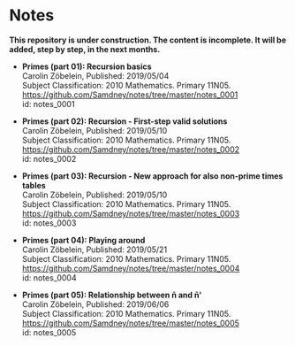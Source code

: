 # Notes

**This repository is under construction. The content is incomplete. It will be added, step by step, in the next months.**    

* **Primes (part 01): Recursion basics**  
Carolin Zöbelein, Published: 2019/05/04  
Subject Classification: 2010 Mathematics. Primary 11N05.  
https://github.com/Samdney/notes/tree/master/notes_0001   
id: notes_0001  

* **Primes (part 02): Recursion - First-step valid solutions**  
Carolin Zöbelein, Published: 2019/05/10  
Subject Classification: 2010 Mathematics. Primary 11N05.  
https://github.com/Samdney/notes/tree/master/notes_0002   
id: notes_0002  

* **Primes (part 03): Recursion - New approach for also non-prime times tables**  
Carolin Zöbelein, Published: 2019/05/10  
Subject Classification: 2010 Mathematics. Primary 11N05.  
https://github.com/Samdney/notes/tree/master/notes_0003   
id: notes_0003  

* **Primes (part 04): Playing around**  
Carolin Zöbelein, Published: 2019/05/21  
Subject Classification: 2010 Mathematics. Primary 11N05.  
https://github.com/Samdney/notes/tree/master/notes_0004   
id: notes_0004  

* **Primes (part 05): Relationship between n̄ and n̄'**  
Carolin Zöbelein, Published: 2019/06/06  
Subject Classification: 2010 Mathematics. Primary 11N05.  
https://github.com/Samdney/notes/tree/master/notes_0005   
id: notes_0005  



